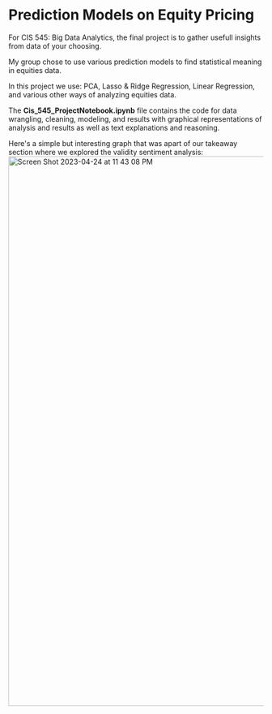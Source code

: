 # Prediction Models on Equity Pricing


For CIS 545: Big Data Analytics, the final project is to gather usefull insights from data of your choosing.

My group chose to use various prediction models to find statistical meaning in equities data.

In this project we use: PCA, Lasso & Ridge Regression, Linear Regression, and various other ways of analyzing equities data. 

The **Cis_545_ProjectNotebook.ipynb** file contains the code for data wrangling, cleaning, modeling, and results with graphical representations of analysis and results as well as text explanations and reasoning. 

Here's a simple but interesting graph that was apart of our takeaway section where we explored the validity sentiment analysis:
<img width="1084" alt="Screen Shot 2023-04-24 at 11 43 08 PM" src="https://user-images.githubusercontent.com/78621047/234169741-10990a59-1d2f-4145-8b64-9a0544fdc002.png">
